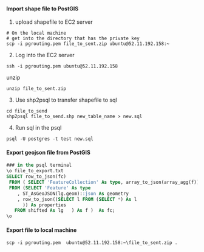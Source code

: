 #### Import shape file to PostGIS
1. upload shapefile to EC2 server
```shell
# On the local machine
# get into the directory that has the private key
scp -i pgrouting.pem file_to_sent.zip ubuntu@52.11.192.158:~
```

2. Log into the EC2 server
```shell
ssh -i pgrouting.pem ubuntu@52.11.192.158
```
unzip
```
unzip file_to_sent.zip
```

3. Use shp2psql to transfer shapefile to sql
```
cd file_to_send
shp2psql file_to_send.shp new_table_name > new.sql
```

4. Run sql in the psql
```
psql -U postgres -t test new.sql
```

#### Export geojson file from PostGIS
```sql
### in the psql terminal
\o file_to_export.txt
SELECT row_to_json(fc)
 FROM ( SELECT 'FeatureCollection' As type, array_to_json(array_agg(f)) As features
 FROM (SELECT 'Feature' As type
    , ST_AsGeoJSON(lg.geom)::json As geometry
    , row_to_json((SELECT l FROM (SELECT *) As l
      )) As properties
   FROM shifted As lg   ) As f )  As fc;
\o
```

#### Export file to local machine
```
scp -i pgrouting.pem  ubuntu@52.11.192.158:~\file_to_sent.zip .
```
